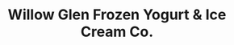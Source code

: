 ---
title: "Willow Glen Frozen Yogurt & Ice Cream Co."
url: /campbell/willow-glen-frozen-yogurt-und-ice-cream-co/
shop: Eisprodukte
---